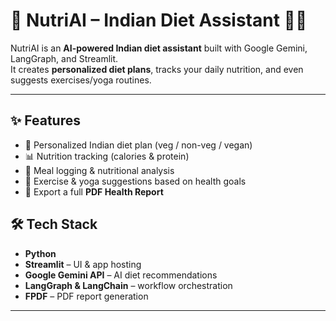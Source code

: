 # 🌿 NutriAI – Indian Diet Assistant 🤖🍛

NutriAI is an **AI-powered Indian diet assistant** built with Google Gemini, LangGraph, and Streamlit.  
It creates **personalized diet plans**, tracks your daily nutrition, and even suggests exercises/yoga routines.

---

## ✨ Features
- 🥗 Personalized Indian diet plan (veg / non-veg / vegan)  
- 📊 Nutrition tracking (calories & protein)  
- 🧾 Meal logging & nutritional analysis  
- 🧘 Exercise & yoga suggestions based on health goals  
- 📄 Export a full **PDF Health Report**  


## 🛠️ Tech Stack
- **Python**  
- **Streamlit** – UI & app hosting  
- **Google Gemini API** – AI diet recommendations  
- **LangGraph & LangChain** – workflow orchestration  
- **FPDF** – PDF report generation  

---
